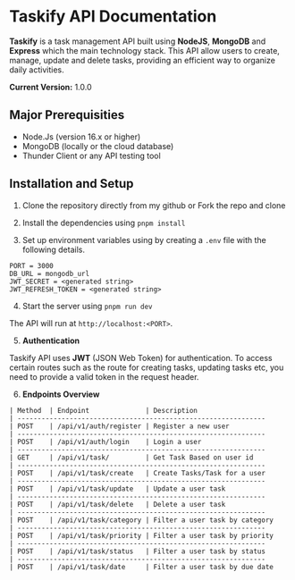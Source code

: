 # Taskify API Documentation

**Taskify** is a task management API built using **NodeJS**, **MongoDB** and **Express** which the main technology stack. This API allow users to create, manage, update and delete tasks, providing an efficient way to organize daily activities.

**Current Version:** 1.0.0

## Major Prerequisities

- Node.Js (version 16.x or higher)
- MongoDB (locally or the cloud database)
- Thunder Client or any API testing tool

## Installation and Setup

1. Clone the repository directly from my github
   or Fork the repo and clone

2. Install the dependencies using `pnpm install`

3. Set up environment variables using by creating a `.env` file with the following details.

```env
PORT = 3000
DB_URL = mongodb_url
JWT_SECRET = <generated string>
JWT_REFRESH_TOKEN = <generated string>
```

4. Start the server using `pnpm run dev`

The API will run at `http://localhost:<PORT>`.

5. **Authentication**

Taskify API uses **JWT** (JSON Web Token) for authentication. To access certain routes such as the route for creating tasks, updating tasks etc, you need to provide a valid token in the request header.

6. **Endpoints Overview**

```
| Method  | Endpoint              | Description
| --------------------------------------------------------------
| POST    | /api/v1/auth/register | Register a new user
| --------------------------------------------------------------
| POST    | /api/v1/auth/login    | Login a user
| --------------------------------------------------------------
| GET     | /api/v1/task/         | Get Task Based on user id
| --------------------------------------------------------------
| POST    | /api/v1/task/create   | Create Tasks/Task for a user
| --------------------------------------------------------------
| POST    | /api/v1/task/update   | Update a user task
| --------------------------------------------------------------
| POST    | /api/v1/task/delete   | Delete a user task
| --------------------------------------------------------------
| POST    | /api/v1/task/category | Filter a user task by category
| --------------------------------------------------------------
| POST    | /api/v1/task/priority | Filter a user task by priority
| --------------------------------------------------------------
| POST    | /api/v1/task/status   | Filter a user task by status
| --------------------------------------------------------------
| POST    | /api/v1/task/date     | Filter a user task by due date

```
